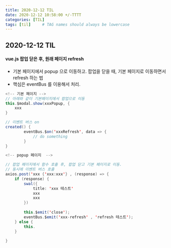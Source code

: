 ```yaml
---
title: 2020-12-12 TIL
date: 2020-12-12 10:58:00 +/-TTTT
categories: [TIL]
tags: [til]     # TAG names should always be lowercase
---
```

 
## 2020-12-12 TIL 


#### vue.js 팝업 닫은 후, 원래 페이지 refresh

- 기본 페이지에서 popup 으로 이동하고. 팝업을 닫을 때, 기본 페이지로 이동하면서 refresh 하는 법
- 핵심은 eventBus 를 이용해서 처리.

```java
<!-- 기본 페이지 -->
// 아래와 같이 기본페이지에서 팝업으로 이동
this.$modal.show(xxxPopup, {
	xxx
}

// 이벤트 버스 on 
created() {
		eventBus.$on('xxxRefresh', data => {
			// do something
		}
}

<!-- popup 페이지  -->

// 팝업 페이지에서 함수 호출 후, 팝업 닫고 기본 페이지로 이동.
// 동시에 이벤트 버스 호출 
axios.post('xxx {'xxx:xxx'} , (response) => {
	if (response) {
		swal({
			title: 'xxx 테스트'
			xxx
			xxx
		})
	
		this.$emit('close');
		eventBus.$emit('xxx-refresh' , 'refresh 테스트');
	} else {
		this.
	}
	
}

```